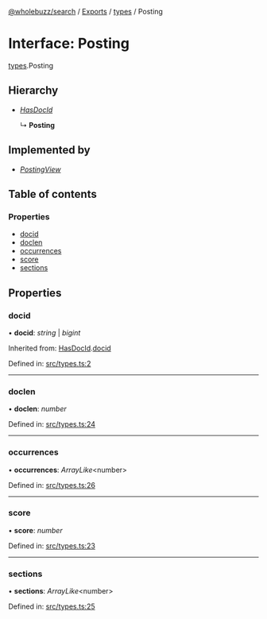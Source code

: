 [@wholebuzz/search](../README.md) / [Exports](../modules.md) / [types](../modules/types.md) / Posting

# Interface: Posting

[types](../modules/types.md).Posting

## Hierarchy

- [*HasDocId*](types.hasdocid.md)

  ↳ **Posting**

## Implemented by

- [*PostingView*](../classes/record.postingview.md)

## Table of contents

### Properties

- [docid](types.posting.md#docid)
- [doclen](types.posting.md#doclen)
- [occurrences](types.posting.md#occurrences)
- [score](types.posting.md#score)
- [sections](types.posting.md#sections)

## Properties

### docid

• **docid**: *string* \| *bigint*

Inherited from: [HasDocId](types.hasdocid.md).[docid](types.hasdocid.md#docid)

Defined in: [src/types.ts:2](https://github.com/wholebuzz/search/blob/master/src/types.ts#L2)

___

### doclen

• **doclen**: *number*

Defined in: [src/types.ts:24](https://github.com/wholebuzz/search/blob/master/src/types.ts#L24)

___

### occurrences

• **occurrences**: *ArrayLike*<number\>

Defined in: [src/types.ts:26](https://github.com/wholebuzz/search/blob/master/src/types.ts#L26)

___

### score

• **score**: *number*

Defined in: [src/types.ts:23](https://github.com/wholebuzz/search/blob/master/src/types.ts#L23)

___

### sections

• **sections**: *ArrayLike*<number\>

Defined in: [src/types.ts:25](https://github.com/wholebuzz/search/blob/master/src/types.ts#L25)
